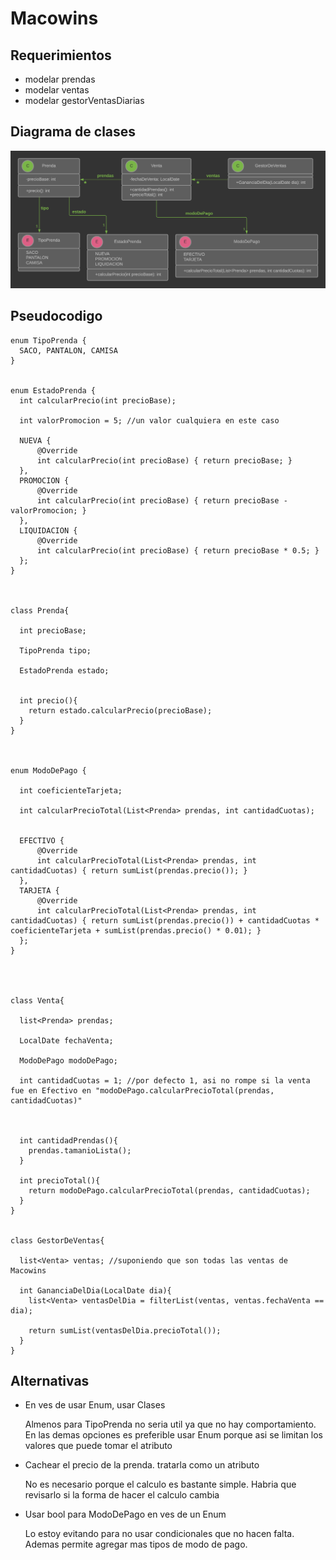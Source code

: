 # Macowins


## Requerimientos

  * modelar prendas
  * modelar ventas
  * modelar gestorVentasDiarias


## Diagrama de clases

<p align="center"> 
<img src="DDS 2021 - Macowins2.png">
</p>


## Pseudocodigo

~~~
enum TipoPrenda {
  SACO, PANTALON, CAMISA
}


enum EstadoPrenda {
  int calcularPrecio(int precioBase);
    
  int valorPromocion = 5; //un valor cualquiera en este caso
    
  NUEVA {
      @Override
      int calcularPrecio(int precioBase) { return precioBase; }
  }, 
  PROMOCION {
      @Override
      int calcularPrecio(int precioBase) { return precioBase - valorPromocion; } 
  },
  LIQUIDACION {
      @Override
      int calcularPrecio(int precioBase) { return precioBase * 0.5; }
  };
}



class Prenda{

  int precioBase;

  TipoPrenda tipo;

  EstadoPrenda estado;


  int precio(){
    return estado.calcularPrecio(precioBase);
  }
}



enum ModoDePago {

  int coeficienteTarjeta;

  int calcularPrecioTotal(List<Prenda> prendas, int cantidadCuotas);
    
    
  EFECTIVO {
      @Override
      int calcularPrecioTotal(List<Prenda> prendas, int cantidadCuotas) { return sumList(prendas.precio()); }
  }, 
  TARJETA {
      @Override
      int calcularPrecioTotal(List<Prenda> prendas, int cantidadCuotas) { return sumList(prendas.precio()) + cantidadCuotas * coeficienteTarjeta + sumList(prendas.precio() * 0.01); } 
  };
}




class Venta{

  list<Prenda> prendas;
  
  LocalDate fechaVenta;
      
  ModoDePago modoDePago;
  
  int cantidadCuotas = 1; //por defecto 1, asi no rompe si la venta fue en Efectivo en "modoDePago.calcularPrecioTotal(prendas, cantidadCuotas)"
  
  
  
  int cantidadPrendas(){
    prendas.tamanioLista();
  }
  
  int precioTotal(){
    return modoDePago.calcularPrecioTotal(prendas, cantidadCuotas);
  }
}


class GestorDeVentas{

  list<Venta> ventas; //suponiendo que son todas las ventas de Macowins
  
  int GananciaDelDia(LocalDate dia){
    list<Venta> ventasDelDia = filterList(ventas, ventas.fechaVenta == dia);
    
    return sumList(ventasDelDia.precioTotal());
  }
}
~~~


## Alternativas

* En ves de usar Enum, usar Clases

  Almenos para TipoPrenda no seria util ya que no hay comportamiento. En las demas opciones es preferible usar Enum porque asi se limitan los valores que puede tomar el atributo

* Cachear el precio de la prenda. tratarla como un atributo

  No es necesario porque el calculo es bastante simple. Habria que revisarlo si la forma de hacer el calculo cambia

* Usar bool para ModoDePago en ves de un Enum

  Lo estoy evitando para no usar condicionales que no hacen falta. Ademas permite agregar mas tipos de modo de pago.

